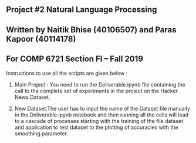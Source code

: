## Project #2 Natural Language Processing
## Written by Naitik Bhise (40106507) and Paras Kapoor (40114178)
## For COMP 6721 Section FI – Fall 2019

Instructions to use all the scripts are given below : 

1. Main Project :
  You need to run the Deliverable.ipynb file containing the call to the complete set of experiments in the project on the Hacker News Dataset. 

2. New Dataset:The user has to input the name of the Dataset file manually in the Deliverable.ipynb notebook and then running all the cells will lead to a cascade of processes starting with the training of the file dataset and application to test dataset to the plotting of accuracies with the smoothing parameter.
